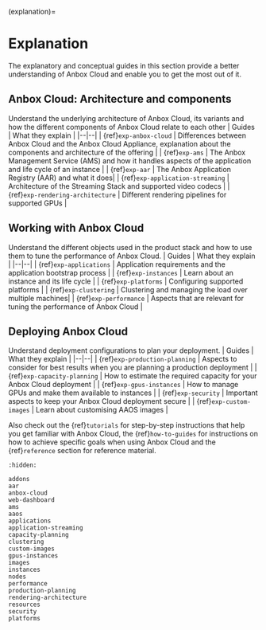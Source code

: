 (explanation)=
# Explanation

The explanatory and conceptual guides in this section provide a better understanding of Anbox Cloud and enable you to get the most out of it.

## Anbox Cloud: Architecture and components

Understand the underlying architecture of Anbox Cloud, its variants and how the different components of Anbox Cloud relate to each other
|  Guides | What they explain |
|--|--|
| {ref}`exp-anbox-cloud` | Differences between Anbox Cloud and the Anbox Cloud Appliance, explanation about the components and architecture of the offering |
| {ref}`exp-ams` | The Anbox Management Service (AMS) and how it handles aspects of the application and life cycle of an instance |
| {ref}`exp-aar` | The Anbox Application Registry (AAR) and what it does|
| {ref}`exp-application-streaming` | Architecture of the Streaming Stack and supported video codecs |
| {ref}`exp-rendering-architecture` | Different rendering pipelines for supported GPUs |

## Working with Anbox Cloud

Understand the different objects used in the product stack and how to use them to tune the performance of Anbox Cloud.
| Guides  | What they explain  |
|--|--|
| {ref}`exp-applications` | Application requirements and the application bootstrap process |
| {ref}`exp-instances` | Learn about an instance and its life cycle |
| {ref}`exp-platforms` | Configuring supported platforms |
| {ref}`exp-clustering` | Clustering and managing the load over multiple machines|
| {ref}`exp-performance` | Aspects that are relevant for tuning the performance of Anbox Cloud |

## Deploying Anbox Cloud

Understand deployment configurations to plan your deployment.
| Guides | What they explain  |
|--|--|
| {ref}`exp-production-planning` | Aspects to consider for best results when you are planning a production deployment |
| {ref}`exp-capacity-planning` | How to estimate the required capacity for your Anbox Cloud deployment |
| {ref}`exp-gpus-instances` | How to manage GPUs and make them available to instances |
| {ref}`exp-security` | Important aspects to keep your Anbox Cloud deployment secure |
| {ref}`exp-custom-images` | Learn about customising AAOS images |


Also check out the {ref}`tutorials` for step-by-step instructions that help you get familiar with Anbox Cloud, the {ref}`how-to-guides` for instructions on how to achieve specific goals when using Anbox Cloud and the {ref}`reference` section for reference material.

```{toctree}
:hidden:

addons
aar
anbox-cloud
web-dashboard
ams
aaos
applications
application-streaming
capacity-planning
clustering
custom-images
gpus-instances
images
instances
nodes
performance
production-planning
rendering-architecture
resources
security
platforms
```
